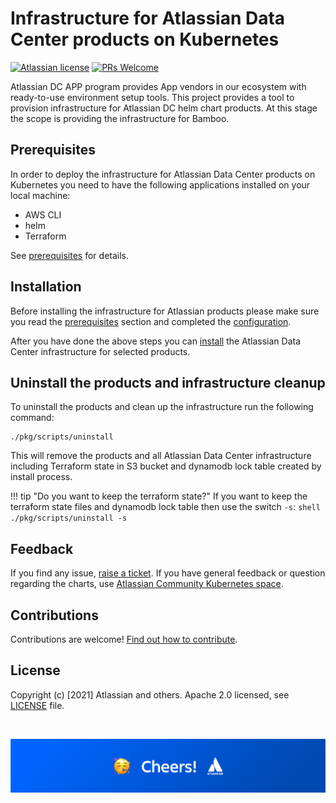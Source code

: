 # Infrastructure for Atlassian Data Center products on Kubernetes
[![Atlassian license](https://img.shields.io/badge/license-Apache%202.0-blue.svg?style=flat-square)](LICENSE) [![PRs Welcome](https://img.shields.io/badge/PRs-welcome-brightgreen.svg?style=flat-square)](CONTRIBUTING.md)


Atlassian DC APP program provides App vendors in our ecosystem with ready-to-use environment setup tools. 
This project provides a tool to provision infrastructure for Atlassian DC helm chart products.
At this stage the scope is providing the infrastructure for Bamboo.  


## Prerequisites

In order to deploy the infrastructure for Atlassian Data Center products on Kubernetes you need to have the 
following applications installed on your local machine:

* AWS CLI
* helm
* Terraform

See [prerequisites](userguide/PREREQUISITES.md) for details. 

## Installation
Before installing the infrastructure for Atlassian products please make sure you read the 
[prerequisites](userguide/PREREQUISITES.md) section and completed the [configuration](userguide/CONFIGURATION.md). 

After you have done the above steps you can [install](userguide/INSTALLATION.md) the Atlassian Data Center infrastructure 
for selected products. 

## Uninstall the products and infrastructure cleanup

To uninstall the products and clean up the infrastructure run the following command:
```shell 
./pkg/scripts/uninstall
```

This will remove the products and all Atlassian Data Center infrastructure including Terraform state in S3 bucket and 
dynamodb lock table created by install process. 

!!! tip "Do you want to keep the terraform state?"
    If you want to keep the terraform state files and dynamodb lock table then use the switch `-s`:
    ```shell 
    ./pkg/scripts/uninstall -s
    ```


## Feedback

If you find any issue, [raise a ticket](https://support.atlassian.com/contact/). If you have general feedback or question 
regarding the charts, use [Atlassian Community Kubernetes space](https://community.atlassian.com/t5/Atlassian-Data-Center-on/gh-p/DC_Kubernetes).
  

## Contributions

Contributions are welcome! [Find out how to contribute](CONTRIBUTING.md). 

## License

Copyright (c) [2021] Atlassian and others.
Apache 2.0 licensed, see [LICENSE](LICENSE) file.

<br/> 


[![With ❤️ from Atlassian](https://raw.githubusercontent.com/atlassian-internal/oss-assets/master/banner-cheers-light.png)](https://www.atlassian.com)
